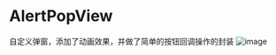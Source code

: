 # AlertPopView
自定义弹窗，添加了动画效果，并做了简单的按钮回调操作的封装
![image](https://github.com/anchoriter/AlertPopView/raw/master/image/AlertPopView.gif)
